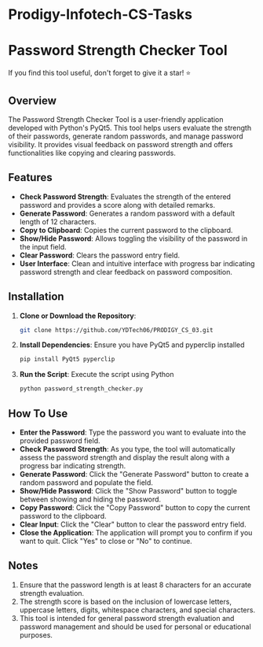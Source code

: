# Prodigy-Infotech-CS-Tasks
# Password Strength Checker Tool

If you find this tool useful, don't forget to give it a star! ⭐

## Overview

The Password Strength Checker Tool is a user-friendly application developed with Python's PyQt5. This tool helps users evaluate the strength of their passwords, generate random passwords, and manage password visibility. It provides visual feedback on password strength and offers functionalities like copying and clearing passwords.

## Features

- **Check Password Strength**: Evaluates the strength of the entered password and provides a score along with detailed remarks.
- **Generate Password**: Generates a random password with a default length of 12 characters.
- **Copy to Clipboard**: Copies the current password to the clipboard.
- **Show/Hide Password**: Allows toggling the visibility of the password in the input field.
- **Clear Password**: Clears the password entry field.
- **User Interface**: Clean and intuitive interface with progress bar indicating password strength and clear feedback on password composition.

## Installation

1. **Clone or Download the Repository**:
   ```bash
   git clone https://github.com/YDTech06/PRODIGY_CS_03.git
2. **Install Dependencies**: Ensure you have PyQt5 and pyperclip installed
    ```bash
    pip install PyQt5 pyperclip
3. **Run the Script**: Execute the script using Python
    ```bash
    python password_strength_checker.py

## How To Use
- **Enter the Password**: Type the password you want to evaluate into the provided password field.
- **Check Password Strength**: As you type, the tool will automatically assess the password strength and display the result along with a progress bar indicating strength.
- **Generate Password**: Click the "Generate Password" button to create a random password and populate the field.
- **Show/Hide Password**: Click the "Show Password" button to toggle between showing and hiding the password.
- **Copy Password**: Click the "Copy Password" button to copy the current password to the clipboard.
- **Clear Input**: Click the "Clear" button to clear the password entry field.
- **Close the Application**: The application will prompt you to confirm if you want to quit. Click "Yes" to close or "No" to continue.

## Notes
1. Ensure that the password length is at least 8 characters for an accurate strength evaluation.
2. The strength score is based on the inclusion of lowercase letters, uppercase letters, digits, whitespace characters, and special characters.
3. This tool is intended for general password strength evaluation and password management and should be used for personal or educational purposes.
